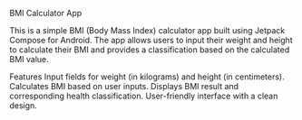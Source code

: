 BMI Calculator App

This is a simple BMI (Body Mass Index) calculator app built using Jetpack Compose for Android. The app allows users to input their weight and height to calculate their BMI and provides a classification based on the calculated BMI value.

Features
Input fields for weight (in kilograms) and height (in centimeters).
Calculates BMI based on user inputs.
Displays BMI result and corresponding health classification.
User-friendly interface with a clean design.
